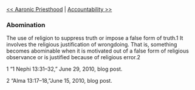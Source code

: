 [<< Aaronic Priesthood](Aaronic%20Priesthood)  |  [Accountability >>](Accountability)

### Abomination
The use of religion to suppress truth or impose a false form of truth.1 It involves the religious justification of wrongdoing. That is, something becomes abominable when it is motivated out of a false form of religious observance or is justified because of religious error.2



1 “1 Nephi 13:31–32,” June 29, 2010, blog post.


2 “Alma 13:17–18,”June 15, 2010, blog post.
